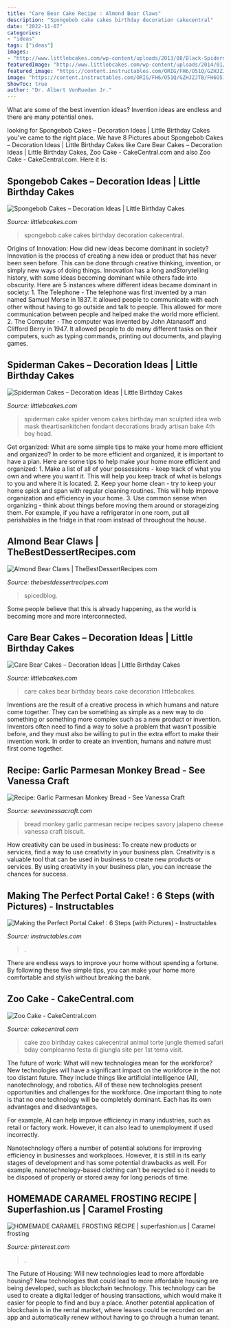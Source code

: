 ```yaml
---
title: "Care Bear Cake Recipe : Almond Bear Claws"
description: "Spongebob cake cakes birthday decoration cakecentral"
date: "2022-11-07"
categories:
- "ideas"
tags: ["ideas"]
images:
- "http://www.littlebcakes.com/wp-content/uploads/2013/08/Black-Spiderman-Cake.jpg"
featuredImage: "http://www.littlebcakes.com/wp-content/uploads/2014/01/Care-Bears-Birthday-Cakes.jpg"
featured_image: "https://content.instructables.com/ORIG/FH6/O51Q/GZHJZJTB/FH6O51QGZHJZJTB.jpg?auto=webp&amp;frame=1&amp;width=2100"
image: "https://content.instructables.com/ORIG/FH6/O51Q/GZHJZJTB/FH6O51QGZHJZJTB.jpg?auto=webp&amp;frame=1&amp;width=2100"
ShowToc: true
author: "Dr. Albert VonRueden Jr."
---
```



What are some of the best invention ideas?
Invention ideas are endless and there are many potential ones.

	

		
looking for Spongebob Cakes – Decoration Ideas | Little Birthday Cakes you've came to the right place. We have 8 Pictures about Spongebob Cakes – Decoration Ideas | Little Birthday Cakes like Care Bear Cakes – Decoration Ideas | Little Birthday Cakes, Zoo Cake - CakeCentral.com and also Zoo Cake - CakeCentral.com. Here it is:
		
    
## Spongebob Cakes – Decoration Ideas | Little Birthday Cakes

<img loading=lazy src="http://www.littlebcakes.com/wp-content/uploads/2013/08/Spongebob-Cakes-Images.jpg" onerror="this.onerror=null;this.src='https://tse3.mm.bing.net/th?id=OIP.k_g_1JVOehocu1WJSzmsbQHaHQ&amp;pid=15.1';" alt="Spongebob Cakes – Decoration Ideas | Little Birthday Cakes">

_Source: littlebcakes.com_

>spongebob cake cakes birthday decoration cakecentral. 

	

Origins of Innovation: How did new ideas become dominant in society?
Innovation is the process of creating a new idea or product that has never been seen before. This can be done through creative thinking, invention, or simply new ways of doing things. Innovation has a long andStorytelling history, with some ideas becoming dominant while others fade into obscurity. Here are 5 instances where different ideas became dominant in society: 1. The Telephone - The telephone was first invented by a man named Samuel Morse in 1837. It allowed people to communicate with each other without having to go outside and talk to people. This allowed for more communication between people and helped make the world more efficient. 2. The Computer - The computer was invented by John Atanasoff and Clifford Berry in 1947. It allowed people to do many different tasks on their computers, such as typing commands, printing out documents, and playing games.

    
## Spiderman Cakes – Decoration Ideas | Little Birthday Cakes

<img loading=lazy src="http://www.littlebcakes.com/wp-content/uploads/2013/08/Black-Spiderman-Cake.jpg" onerror="this.onerror=null;this.src='https://tse1.mm.bing.net/th?id=OIP.R_lACbncJGtlykccyU3tDAHaJ4&amp;pid=15.1';" alt="Spiderman Cakes – Decoration Ideas | Little Birthday Cakes">

_Source: littlebcakes.com_

>spiderman cake spider venom cakes birthday man sculpted idea web mask theartisankitchen fondant decorations brady artisan bake 4th boy head. 

	

Get organized: What are some simple tips to make your home more efficient and organized?
In order to be more efficient and organized, it is important to have a plan. Here are some tips to help make your home more efficient and organized: 1. Make a list of all of your possessions - keep track of what you own and where you want it. This will help you keep track of what is belongs to you and where it is located. 
2. Keep your home clean - try to keep your home spick and span with regular cleaning routines. This will help improve organization and efficiency in your home. 3. Use common sense when organizing - think about things before moving them around or storageizing them. For example, if you have a refrigerator in one room, put all perishables in the fridge in that room instead of throughout the house. 
    
## Almond Bear Claws | TheBestDessertRecipes.com

<img loading=lazy src="https://irepo.primecp.com/2020/10/468307/1602701778_777771_Large600_ID-3978659.jpg?v=3978659" onerror="this.onerror=null;this.src='https://tse2.mm.bing.net/th?id=OIP.oisnQiuknaaNrxu-xytxpQHaLH&amp;pid=15.1';" alt="Almond Bear Claws | TheBestDessertRecipes.com">

_Source: thebestdessertrecipes.com_

>spicedblog. 

	

Some people believe that this is already happening, as the world is becoming more and more interconnected. 

    
## Care Bear Cakes – Decoration Ideas | Little Birthday Cakes

<img loading=lazy src="http://www.littlebcakes.com/wp-content/uploads/2014/01/Care-Bears-Birthday-Cakes.jpg" onerror="this.onerror=null;this.src='https://tse4.mm.bing.net/th?id=OIP.ueQFjTkdqh68jl7KNdFXlQHaKM&amp;pid=15.1';" alt="Care Bear Cakes – Decoration Ideas | Little Birthday Cakes">

_Source: littlebcakes.com_

>care cakes bear birthday bears cake decoration littlebcakes. 

	

Inventions are the result of a creative process in which humans and nature come together. They can be something as simple as a new way to do something or something more complex such as a new product or invention. Inventors often need to find a way to solve a problem that wasn’t possible before, and they must also be willing to put in the extra effort to make their invention work. In order to create an invention, humans and nature must first come together.

    
## Recipe: Garlic Parmesan Monkey Bread - See Vanessa Craft

<img loading=lazy src="http://seevanessacraft.com/wp-content/uploads/2016/02/Garlic-Monkey-Bread-2-copy.jpg" onerror="this.onerror=null;this.src='https://tse2.mm.bing.net/th?id=OIP.fPrBSX82dlvYCu8Dj2TQqAHaLH&amp;pid=15.1';" alt="Recipe: Garlic Parmesan Monkey Bread - See Vanessa Craft">

_Source: seevanessacraft.com_

>bread monkey garlic parmesan recipe recipes savory jalapeno cheese vanessa craft biscuit. 

	

How creativity can be used in business: To create new products or services, find a way to use creativity in your business plan.
Creativity is a valuable tool that can be used in business to create new products or services. By using creativity in your business plan, you can increase the chances for success.

    
## Making The Perfect Portal Cake! : 6 Steps (with Pictures) - Instructables

<img loading=lazy src="https://content.instructables.com/ORIG/FH6/O51Q/GZHJZJTB/FH6O51QGZHJZJTB.jpg?auto=webp&amp;frame=1&amp;width=2100" onerror="this.onerror=null;this.src='https://tse2.mm.bing.net/th?id=OIP.zG3bmnbS2RzH95JFk67YnwHaFj&amp;pid=15.1';" alt="Making the Perfect Portal Cake! : 6 Steps (with Pictures) - Instructables">

_Source: instructables.com_

>. 

	

There are endless ways to improve your home without spending a fortune. By following these five simple tips, you can make your home more comfortable and stylish without breaking the bank.

    
## Zoo Cake - CakeCentral.com

<img loading=lazy src="http://cdn001.cakecentral.com/gallery/2015/03/900_776493cr67_zoo-cake.jpg" onerror="this.onerror=null;this.src='https://tse3.mm.bing.net/th?id=OIP.PSGSD9CFJ2eUP4eacRzKcwHaJ4&amp;pid=15.1';" alt="Zoo Cake - CakeCentral.com">

_Source: cakecentral.com_

>cake zoo birthday cakes cakecentral animal torte jungle themed safari bday compleanno festa di giungla site per 1st tema visit. 

	

The future of work: What will new technologies mean for the workforce?
New technologies will have a significant impact on the workforce in the not too distant future. They include things like artificial intelligence (AI), nanotechnology, and robotics. All of these new technologies present opportunities and challenges for the workforce. 
One important thing to note is that no one technology will be completely dominant. Each has its own advantages and disadvantages. 

For example, AI can help improve efficiency in many industries, such as retail or factory work. However, it can also lead to unemployment if used incorrectly. 

Nanotechnology offers a number of potential solutions for improving efficiency in businesses and workplaces. However, it is still in its early stages of development and has some potential drawbacks as well. For example, nanotechnology-based clothing can't be recycled so it needs to be disposed of properly or stored away for long periods of time.

    
## HOMEMADE CARAMEL FROSTING RECIPE | Superfashion.us | Caramel Frosting

<img loading=lazy src="https://i.pinimg.com/736x/1e/3b/8b/1e3b8bccb74409ad76671cc2d3eafe2e.jpg" onerror="this.onerror=null;this.src='https://tse1.mm.bing.net/th?id=OIP.momjXjCLEfQvxUEQetc94gHaHC&amp;pid=15.1';" alt="HOMEMADE CARAMEL FROSTING RECIPE | superfashion.us | Caramel frosting">

_Source: pinterest.com_

>. 

	

The Future of Housing: Will new technologies lead to more affordable housing?
New technologies that could lead to more affordable housing are being developed, such as blockchain technology. This technology can be used to create a digital ledger of housing transactions, which would make it easier for people to find and buy a place. Another potential application of blockchain is in the rental market, where leases could be recorded on an app and automatically renew without having to go through a human tenant.

